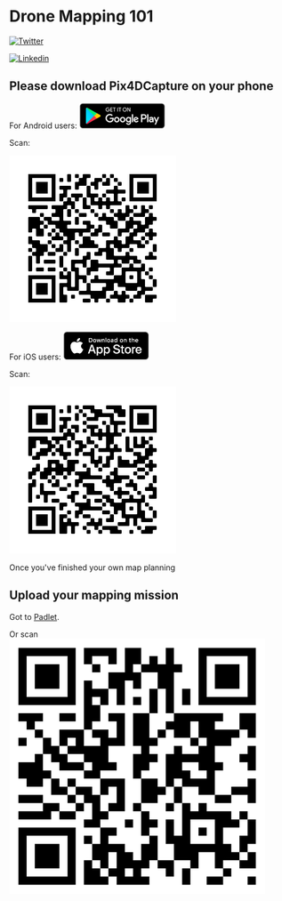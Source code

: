 # Drone Mapping 101
[![Twitter](https://img.shields.io/twitter/follow/joan_lyq?style=social)](https://twitter.com/joan_lyq)

[![Linkedin](https://img.shields.io/badge/LinkedIn-blue?style=flat&logo=linkedin&labelColor=blue)](https://www.linkedin.com/in/joan-li-a1674741/)


## Please download Pix4DCapture on your phone
For Android users:
[![logo](img/googleplay.png)](https://play.google.com/store/apps/details?id=com.pix4d.pix4dmapper)

Scan: 

![qrcode](img/googleplay-pix4d.png)


For iOS users:
[![logo](img/appstore.png)](https://apps.apple.com/us/app/pix4dcapture/id953486050?ls=1)

Scan: 

![qrcode](img/appstore-pix4d.png)

Once you've finished your own map planning


## Upload your mapping mission

Got to [Padlet](https://padlet.com/joanli/dronemapping101).

Or scan ![qrcode](img/padlet.png)



